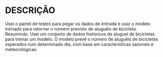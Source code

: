 # DESCRIÇÃO

Usei o painel de testes para pegar os dados de entrada e usar o modelo treinado para retornar o número previsto de aluguéis de bicicleta. Resumindo. Usei um conjunto de dados históricos de aluguel de bicicletas para treinar um modelo. O modelo prevê o número de aluguéis de bicicletas esperados num determinado dia, com base em características sazonais e meteorológicas.